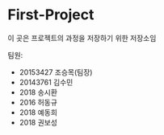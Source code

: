 # First-Project
이 곳은 프로젝트의 과정을 저장하기 위한 저장소임

팀원:
- 20153427 조승목(팀장)
- 20143761 김수민
- 2018     송시환
- 2016     허동규
- 2018     예동희
- 2018     권보성

